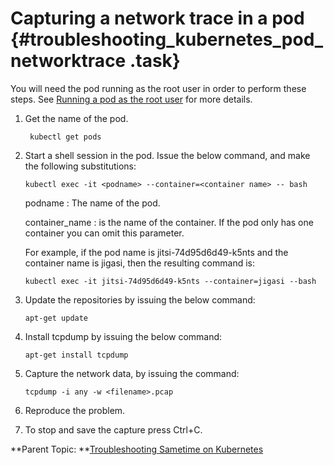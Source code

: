 # Capturing a network trace in a pod {#troubleshooting_kubernetes_pod_networktrace .task}

You will need the pod running as the root user in order to perform these steps. See [Running a pod as the root user](troubleshooting_kubernetes_pod_root.md) for more details.

1.  Get the name of the pod.

    ``` {#codeblock_r3b_bbj_3vb}
     kubectl get pods 
    ```

2.  Start a shell session in the pod. Issue the below command, and make the following substitutions:

    ``` {#codeblock_t4z_c2j_3vb}
    kubectl exec -it <podname> --container=<container name> -- bash 
    ```

    podname
    :   The name of the pod.

    container\_name
    :   is the name of the container. If the pod only has one container you can omit this parameter.

    For example, if the pod name is jitsi-74d95d6d49-k5nts and the container name is jigasi, then the resulting command is:

    ``` {#codeblock_msr_22j_3vb}
    kubectl exec -it jitsi-74d95d6d49-k5nts --container=jigasi --bash
    ```

3.  Update the repositories by issuing the below command:

    ``` {#codeblock_wm2_s2j_3vb}
    apt-get update 
    ```

4.  Install tcpdump by issuing the below command:

    ``` {#codeblock_gfx_52j_3vb}
    apt-get install tcpdump 
    ```

5.  Capture the network data, by issuing the command:

    ``` {#codeblock_xl1_x2j_3vb}
    tcpdump -i any -w <filename>.pcap 
    ```

6.  Reproduce the problem.

7.  To stop and save the capture press Ctrl+C.


**Parent Topic:  **[Troubleshooting Sametime on Kubernetes](t_troubleshooting_sametime_kubernetes.md)
